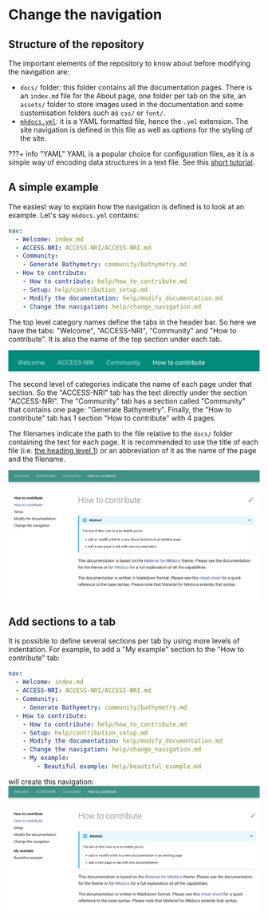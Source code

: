 # Change the navigation

## Structure of the repository

The important elements of the repository to know about before modifying the navigation are:

- `docs/` folder: this folder contains all the documentation pages. There is an `index.md` file for the About page, one folder per tab on the site, an `assets/` folder to store images used in the documentation and some customisation folders such as `css/` or `font/`.
- [`mkdocs.yml`][mkdocsYML]: it is a YAML formatted file, hence the `.yml` extension. The site navigation is defined in this file as well as options for the styling of the site.

???+ info "YAML"
    YAML is a popular choice for configuration files, as it is a simple way of encoding data structures in a text file. See this [short tutorial][YAMLtutorial].

## A simple example

The easiest way to explain how the navigation is defined is to look at an example. Let's say `mkdocs.yml` contains:

```yaml
nav:
  - Welcome: index.md
  - ACCESS-NRI: ACCESS-NRI/ACCESS-NRI.md
  - Community: 
    - Generate Bathymetry: community/bathymetry.md
  - How to contribute: 
    - How to contribute: help/how_to_contribute.md
    - Setup: help/contribution_setup.md
    - Modify the documentation: help/modify_documentation.md
    - Change the navigation: help/change_navigation.md
```

The top level category names define the tabs in the header bar. So here we have the tabs: "Welcome", "ACCESS-NRI", "Community" and "How to contribute". It is also the name of the top section under each tab.

![TabExample](../assets/tabs_example.png)

The second level of categories indicate the name of each page under that section. So the "ACCESS-NRI" tab has the text directly under the section "ACCESS-NRI". The "Community" tab has a section called "Community" that contains one page: "Generate Bathymetry". Finally, the "How to contribute" tab has 1 section "How to contribute" with 4 pages.

The filenames indicate the path to the file relative to the `docs/` folder containing the text for each page. It is recommended to use the title of each file (i.e. [the heading level 1][md-heading]) or an abbreviation of it as the name of the page and the filename.

![PageExample](../assets/pages_example.png)

## Add sections to a tab

It is possible to define several sections per tab by using more levels of indentation. For example, to add a "My example" section to the "How to contribute" tab:

```yaml
nav:
  - Welcome: index.md
  - ACCESS-NRI: ACCESS-NRI/ACCESS-NRI.md
  - Community: 
    - Generate Bathymetry: community/bathymetry.md
  - How to contribute: 
    - How to contribute: help/how_to_contribute.md
    - Setup: help/contribution_setup.md
    - Modify the documentation: help/modify_documentation.md
    - Change the navigation: help/change_navigation.md
    - My example:
        - Beautiful example: help/beautiful_example.md
```

will create this navigation:
![Nav2Sections](../assets/sections_example.png)

[mkdocsYML]: https://github.com/ACCESS-Hive/website/blob/main/mkdocs.yml
[YAMLtutorial]: https://kopi.dev/yaml-tutorial-beginner/
[md-heading]: https://www.markdownguide.org/basic-syntax/#headings

